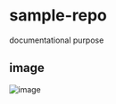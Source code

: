 # sample-repo
documentational purpose
## image 
![image](https://github.com/poojithabla/sample-repo)

